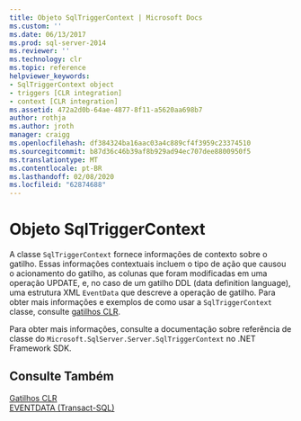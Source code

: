 ```yaml
---
title: Objeto SqlTriggerContext | Microsoft Docs
ms.custom: ''
ms.date: 06/13/2017
ms.prod: sql-server-2014
ms.reviewer: ''
ms.technology: clr
ms.topic: reference
helpviewer_keywords:
- SqlTriggerContext object
- triggers [CLR integration]
- context [CLR integration]
ms.assetid: 472a2d0b-64ae-4877-8f11-a5620aa698b7
author: rothja
ms.author: jroth
manager: craigg
ms.openlocfilehash: df384324ba16aac03a4c889cf4f3959c23374510
ms.sourcegitcommit: b87d36c46b39af8b929ad94ec707dee8800950f5
ms.translationtype: MT
ms.contentlocale: pt-BR
ms.lasthandoff: 02/08/2020
ms.locfileid: "62874688"
---
```

# <a name="sqltriggercontext-object"></a>Objeto SqlTriggerContext
  A classe `SqlTriggerContext` fornece informações de contexto sobre o gatilho. Essas informações contextuais incluem o tipo de ação que causou o acionamento do gatilho, as colunas que foram modificadas em uma operação UPDATE, e, no caso de um gatilho DDL (data definition language), uma estrutura XML `EventData` que descreve a operação de gatilho. Para obter mais informações e exemplos de como usar a `SqlTriggerContext` classe, consulte [gatilhos CLR](../../database-engine/dev-guide/clr-triggers.md).  
  
 Para obter mais informações, consulte a documentação sobre referência de classe do `Microsoft.SqlServer.Server.SqlTriggerContext` no .NET Framework SDK.  
  
## <a name="see-also"></a>Consulte Também  
 [Gatilhos CLR](../../database-engine/dev-guide/clr-triggers.md)   
 [EVENTDATA &#40;Transact-SQL&#41;](/sql/t-sql/functions/eventdata-transact-sql)  
  
  
